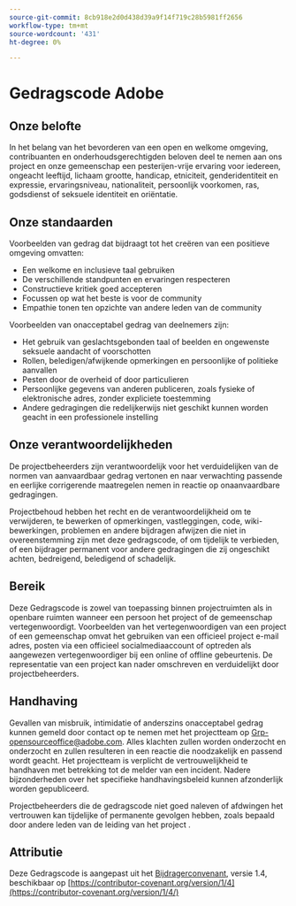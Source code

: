 ```yaml
---
source-git-commit: 8cb918e2d0d438d39a9f14f719c28b5981ff2656
workflow-type: tm+mt
source-wordcount: '431'
ht-degree: 0%

---
```

# Gedragscode Adobe

## Onze belofte

In het belang van het bevorderen van een open en welkome omgeving,
contribuanten en onderhoudsgerechtigden beloven deel te nemen aan ons project en
onze gemeenschap een pesterijen-vrije ervaring voor iedereen, ongeacht leeftijd, lichaam
grootte, handicap, etniciteit, genderidentiteit en expressie, ervaringsniveau,
nationaliteit, persoonlijk voorkomen, ras, godsdienst of seksuele identiteit en
oriëntatie.

## Onze standaarden

Voorbeelden van gedrag dat bijdraagt tot het creëren van een positieve omgeving
omvatten:

* Een welkome en inclusieve taal gebruiken
* De verschillende standpunten en ervaringen respecteren
* Constructieve kritiek goed accepteren
* Focussen op wat het beste is voor de community
* Empathie tonen ten opzichte van andere leden van de community

Voorbeelden van onacceptabel gedrag van deelnemers zijn:

* Het gebruik van geslachtsgebonden taal of beelden en ongewenste seksuele aandacht of
voorschotten
* Rollen, beledigen/afwijkende opmerkingen en persoonlijke of politieke aanvallen
* Pesten door de overheid of door particulieren
* Persoonlijke gegevens van anderen publiceren, zoals fysieke of elektronische
adres, zonder expliciete toestemming
* Andere gedragingen die redelijkerwijs niet geschikt kunnen worden geacht in een
professionele instelling

## Onze verantwoordelijkheden

De projectbeheerders zijn verantwoordelijk voor het verduidelijken van de normen van aanvaardbaar
gedrag vertonen en naar verwachting passende en eerlijke corrigerende maatregelen nemen in
reactie op onaanvaardbare gedragingen.

Projectbehoud hebben het recht en de verantwoordelijkheid om te verwijderen, te bewerken of
opmerkingen, vastleggingen, code, wiki-bewerkingen, problemen en andere bijdragen afwijzen
die niet in overeenstemming zijn met deze gedragscode, of om tijdelijk te verbieden, of
een bijdrager permanent voor andere gedragingen die zij ongeschikt achten,
bedreigend, beledigend of schadelijk.

## Bereik

Deze Gedragscode is zowel van toepassing binnen projectruimten als in openbare ruimten
wanneer een persoon het project of de gemeenschap vertegenwoordigt. Voorbeelden van
het vertegenwoordigen van een project of een gemeenschap omvat het gebruiken van een officieel project e-mail
adres, posten via een officieel socialmediaaccount of optreden als aangewezen
vertegenwoordiger bij een online of offline gebeurtenis. De representatie van een project kan
nader omschreven en verduidelijkt door projectbeheerders.

## Handhaving

Gevallen van misbruik, intimidatie of anderszins onacceptabel gedrag kunnen
gemeld door contact op te nemen met het projectteam op Grp-opensourceoffice@adobe.com. Alles
klachten zullen worden onderzocht en onderzocht en zullen resulteren in een reactie die
noodzakelijk en passend wordt geacht. Het projectteam is
verplicht de vertrouwelijkheid te handhaven met betrekking tot de melder van een incident.
Nadere bijzonderheden over het specifieke handhavingsbeleid kunnen afzonderlijk worden gepubliceerd.

Projectbeheerders die de gedragscode niet goed naleven of afdwingen
het vertrouwen kan tijdelijke of permanente gevolgen hebben, zoals bepaald door andere
leden van de leiding van het project .

## Attributie

Deze Gedragscode is aangepast uit het [Bijdragerconvenant](https://contributor-covenant.org), versie 1.4,
beschikbaar op [https://contributor-covenant.org/version/1/4](https://contributor-covenant.org/version/1/4/)
